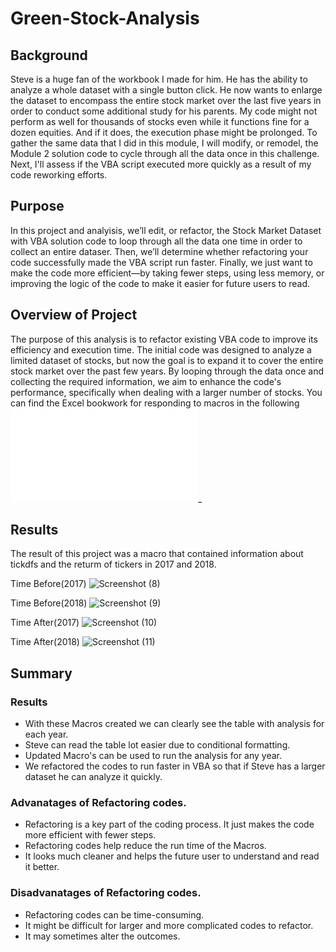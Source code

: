 # Green-Stock-Analysis
## Background

Steve is a huge fan of the workbook I made for him. He has the ability to analyze a whole dataset with a single button click. He now wants to enlarge the dataset to encompass the entire stock market over the last five years in order to conduct some additional study for his parents. My code might not perform as well for thousands of stocks even while it functions fine for a dozen equities. And if it does, the execution phase might be prolonged.
To gather the same data that I did in this module, I will modify, or remodel, the Module 2 solution code to cycle through all the data once in this challenge. Next, I'll assess if the VBA script executed more quickly as a result of my code reworking efforts.

## Purpose
In this project and analyisis, we’ll edit, or refactor, the Stock Market Dataset with VBA solution code to loop through all the data one time in order to collect an entire dataser. Then, we’ll determine whether refactoring your code successfully made the VBA script run faster. Finally, we just want to make the code more efficient—by taking fewer steps, using less memory, or improving the logic of the code to make it easier for future users to read.
## Overview of Project
The purpose of this analysis is to refactor existing VBA code to improve its efficiency and execution time. The initial code was designed to analyze a limited dataset of stocks, but now the goal is to expand it to cover the entire stock market over the past few years. By looping through the data once and collecting the required information, we aim to enhance the code's performance, specifically when dealing with a larger number of stocks. You can find the Excel bookwork for responding to macros in the following
![analysis is to refactor existing VBA code](Mohamed_green_stocks4.xlsm)_
## Results
The result of this project was a macro that contained information about tickdfs and the returm of tickers in 2017 and 2018.

Time Before(2017)
![Screenshot (8)](https://github.com/Mxxxse/Green-Stock-Analysis/assets/146729653/e74f8b03-4efc-40fa-9b48-b2b8a263a880)

Time Before(2018)
![Screenshot (9)](https://github.com/Mxxxse/Green-Stock-Analysis/assets/146729653/89eb2c6f-4454-4692-a46e-3d53419c8618)

Time After(2017)
![Screenshot (10)](https://github.com/Mxxxse/Green-Stock-Analysis/assets/146729653/aafe6ad2-a188-4195-96b4-42f45e591ede)

Time After(2018)
![Screenshot (11)](https://github.com/Mxxxse/Green-Stock-Analysis/assets/146729653/90f6a599-0f61-4bc5-a86a-5f822ecd2ee9)


## Summary 
### Results
- With these Macros created we can clearly see the table with analysis for each year.
- Steve can read the table lot easier due to conditional formatting.
- Updated Macro's can be used to run the analysis for any year.
- We refactored the codes to run faster in VBA so that if Steve has a larger dataset he can analyze it quickly.

### Advanatages of Refactoring codes.
- Refactoring is a key part of the coding process. It just makes the code more efficient with fewer steps.
- Refactoring codes help reduce the run time of the Macros.
- It looks much cleaner and helps the future user to understand and read it better.

### Disadvanatages of Refactoring codes.
- Refactoring codes can be time-consuming.
- It might be difficult for larger and more complicated codes to refactor.
- It may sometimes alter the outcomes.


